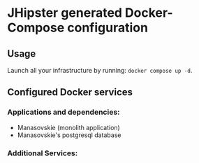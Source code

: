 # JHipster generated Docker-Compose configuration

## Usage

Launch all your infrastructure by running: `docker compose up -d`.

## Configured Docker services

### Applications and dependencies:

- Manasovskie (monolith application)
- Manasovskie's postgresql database

### Additional Services:
